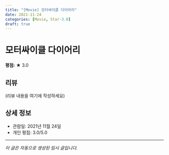 ```yaml
---
title: "[Movie] 모터싸이클 다이어리"
date: 2021-11-24
categories: [Movie, Star-3.0]
draft: true
---
```


# 모터싸이클 다이어리

**평점:** ★ 3.0

## 리뷰

(리뷰 내용을 여기에 작성하세요)

## 상세 정보

- 관람일: 2021년 11월 24일
- 개인 평점: 3.0/5.0

---

*이 글은 자동으로 생성된 임시 글입니다.*
